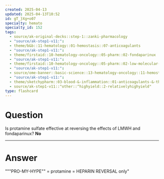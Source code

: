 ```yaml
---
created: 2025-04-13
updated: 2025-04-13T10:52
id: gT_}Xg+o07
specialty: hemato
specialty_id: 152
tags:
  - source/ak-original-decks::step-1::zanki-pharmacology
  - "source/ak-step1-v11:": 
  - theme/b&b::11-hematology::01-hemostasis::07-anticoagulants
  - "source/ak-step1-v11:": 
  - theme/firstaid::10-hematology-oncology::05-pharm::02-fondaparinux
  - "source/ak-step1-v11:": 
  - theme/firstaid::10-hematology-oncology::05-pharm::02-low-molecular-weight-heparin
  - "source/ak-step1-v11:": 
  - source/ome-banner::basic-science::13-hematology-oncology::11-hemostasis
  - "source/ak-step1-v11:": 
  - theme/sketchypharm::03-blood-&-inflammation::01-anticoagulants-&-thrombolytics::01-heparin,-lmwh,-fondaparinux,-direct-thrombin-inhibitors,-xa-inhibitors
  - source/ak-step1-v11::^other::^highyield::2-relativelyhighyield"
type: flashcard
---
```


# Question
Is protamine sulfate effective at reversing the effects of LMWH and fondaparinux?    **No**

---

# Answer
"""PRO-MY-HYPE"" = protamine = HEPARIN REVERSAL only"